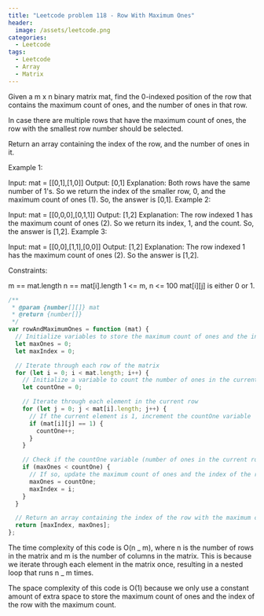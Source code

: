 ```yaml
---
title: "Leetcode problem 118 - Row With Maximum Ones"
header:
  image: /assets/leetcode.png
categories:
  - Leetcode
tags:
  - Leetcode
  - Array
  - Matrix
---
```


Given a m x n binary matrix mat, find the 0-indexed position of the row that contains the maximum count of ones, and the number of ones in that row.

In case there are multiple rows that have the maximum count of ones, the row with the smallest row number should be selected.

Return an array containing the index of the row, and the number of ones in it.

Example 1:

Input: mat = [[0,1],[1,0]]
Output: [0,1]
Explanation: Both rows have the same number of 1's. So we return the index of the smaller row, 0, and the maximum count of ones (1). So, the answer is [0,1].
Example 2:

Input: mat = [[0,0,0],[0,1,1]]
Output: [1,2]
Explanation: The row indexed 1 has the maximum count of ones (2). So we return its index, 1, and the count. So, the answer is [1,2].
Example 3:

Input: mat = [[0,0],[1,1],[0,0]]
Output: [1,2]
Explanation: The row indexed 1 has the maximum count of ones (2). So the answer is [1,2].

Constraints:

m == mat.length
n == mat[i].length
1 <= m, n <= 100
mat[i][j] is either 0 or 1.

```js
/**
 * @param {number[][]} mat
 * @return {number[]}
 */
var rowAndMaximumOnes = function (mat) {
  // Initialize variables to store the maximum count of ones and the index of the row with the maximum count
  let maxOnes = 0;
  let maxIndex = 0;

  // Iterate through each row of the matrix
  for (let i = 0; i < mat.length; i++) {
    // Initialize a variable to count the number of ones in the current row
    let countOne = 0;

    // Iterate through each element in the current row
    for (let j = 0; j < mat[i].length; j++) {
      // If the current element is 1, increment the countOne variable
      if (mat[i][j] == 1) {
        countOne++;
      }
    }

    // Check if the countOne variable (number of ones in the current row) is greater than the maximum count of ones found so far
    if (maxOnes < countOne) {
      // If so, update the maximum count of ones and the index of the row with the maximum count
      maxOnes = countOne;
      maxIndex = i;
    }
  }

  // Return an array containing the index of the row with the maximum count of ones and the number of ones in that row
  return [maxIndex, maxOnes];
};
```

The time complexity of this code is O(n _ m), where n is the number of rows in the matrix and m is the number of columns in the matrix. This is because we iterate through each element in the matrix once, resulting in a nested loop that runs n _ m times.

The space complexity of this code is O(1) because we only use a constant amount of extra space to store the maximum count of ones and the index of the row with the maximum count.
